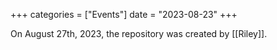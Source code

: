 +++
categories = ["Events"]
date = "2023-08-23"
+++

On August 27th, 2023, the repository was created by [[Riley]].
